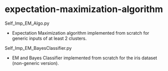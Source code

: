 # expectation-maximization-algorithm

Self_Imp_EM_Algo.py
- Expectation Maximization algorithm implemented from scratch for generic inputs of at least 2 clusters.

Self_Imp_EM_BayesClassifier.py
- EM and Bayes Classifier implemented from scratch for the iris dataset (non-generic version).
